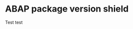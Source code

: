 # ABAP package version shield

Test test

<div id="text"></div>
<script>
document.getElementById("text").innerHTML = "Text added by JavaScript code";
</script>
